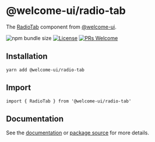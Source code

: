 # @welcome-ui/radio-tab

The [RadioTab](http://welcome-ui.com/fields/radio-tab) component from [@welcome-ui](http://welcome-ui.com).

![npm bundle size](https://img.shields.io/bundlephobia/minzip/@welcome-ui/radio-tab) [![License](https://img.shields.io/npm/l/welcome-ui.svg)](https://github.com/WTTJ/welcome-ui/blob/master/LICENSE) [![PRs Welcome](https://img.shields.io/badge/PRs-welcome-mediumspringgreen.svg)](ttps://github.com/WTTJ/welcome-ui/blob/master/CONTRIBUTING.md)

## Installation

    yarn add @welcome-ui/radio-tab

## Import

    import { RadioTab } from '@welcome-ui/radio-tab'

## Documentation

See the [documentation](http://welcome-ui.com/fields/radio-tab) or [package source](https://github.com/WTTJ/welcome-ui/tree/master/packages/RadioTab) for more details.
